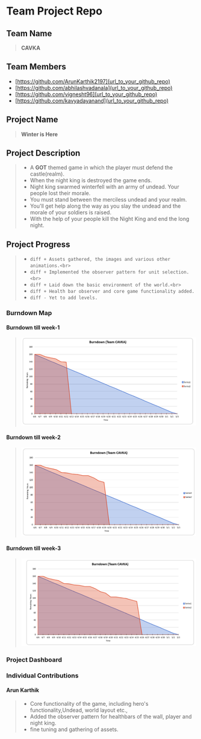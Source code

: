 
# Team Project Repo 

## Team Name
><b>CAVKA</b>
## Team Members

* [https://github.com/ArunKarthik2197](url_to_your_github_repo)
* [https://github.com/abhilashvadanala](url_to_your_github_repo)
* [https://github.com/vignesht96](url_to_your_github_repo)
* [https://github.com/kavyadayanand](url_to_your_github_repo)

## Project Name
><b>Winter is Here</b>
## Project Description
> - A <b>GOT</b> themed game in which the player must defend the castle(realm).<br>
> - When the night king is destroyed the game ends.<br>
> - Night king swarmed winterfell with an army of undead. Your people lost their morale.<br>
> - You must stand between the merciless undead and your realm.<br>
> - You'll get help along the way as you slay the undead and the morale of your soldiers is raised.<br>
> - With the help of your people kill the Night King and end the long night.
## Project Progress

> - ```diff + Assets gathered, the images and various other animations.<br>```
> - ```diff + Implemented the observer pattern for unit selection.<br> ```
> - ```diff + Laid down the basic environment of the world.<br> ```
> - ```diff + Health bar observer and core game functionality added. ```
> - ```diff - Yet to add levels. ```


### Burndown Map
#### Burndown till week-1
><img src="docs/Week1-Burndown.PNG"></img>
 #### Burndown till week-2
> <img src="docs/Week2-burndown.PNG"></img>
#### Burndown till week-3
> <img src="docs/Week3-Burndown.PNG"></img>


### Project Dashboard

### Individual Contributions
#### Arun Karthik
> - Core functionality of the game, including hero's functionality,Undead, world layout etc.,<br>
> - Added the observer pattern for healthbars of the wall, player and night king.<br>
> - fine tuning and gathering of assets.<br>

